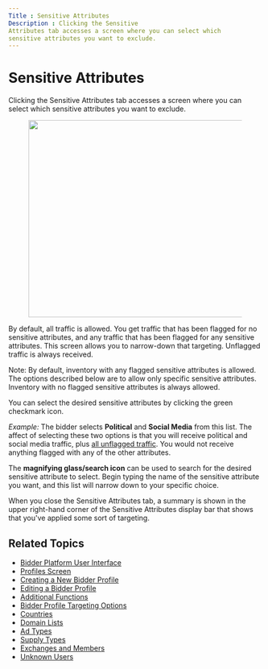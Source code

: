 ```yaml
---
Title : Sensitive Attributes
Description : Clicking the Sensitive
Attributes tab accesses a screen where you can select which
sensitive attributes you want to exclude. 
---
```



# Sensitive Attributes



Clicking the Sensitive
Attributes tab accesses a screen where you can select which
sensitive attributes you want to exclude. 

<figure class="fig fignone">
<p><img src="images/sensitive-attributes-figure-1.png" class="image"
width="600" height="392" /></p>
</figure>

By default, all traffic is allowed. You get traffic that has been
flagged for no sensitive attributes, and any traffic that has been
flagged for any sensitive attributes. This screen allows you to
narrow-down that targeting. Unflagged traffic is always received.



Note: By default, inventory with any
flagged sensitive attributes is allowed. The options described below are
to allow only specific sensitive attributes. Inventory with no flagged
sensitive attributes is always allowed.



You can select the desired sensitive attributes by clicking the green
checkmark icon.

*Example:* The bidder selects **Political** and **Social Media** from
this list. The affect of selecting these two options is that you will
receive political and social media traffic, plus <u>all unflagged
traffic</u>. You would not receive anything flagged with any of the
other attributes. 

The **magnifying glass/search icon** can be used to search for the
desired sensitive attribute to select. Begin typing the name of the
sensitive attribute you want, and this list will narrow down to your
specific choice.

When you close the Sensitive
Attributes tab, a summary is shown in the upper right-hand corner
of the Sensitive Attributes
display bar that shows that you've applied some sort of targeting.

<div id="ID-00007ced__section_z44_vwl_qwb" >

## Related Topics

- <a
  href="https://docs.xandr.com/bundle/xandr-bidders/page/bidder-platform-user-interface.html"
  class="xref" target="_blank">Bidder Platform User Interface</a>
- <a
  href="https://docs.xandr.com/bundle/xandr-bidders/page/profiles-screen.html"
  class="xref" target="_blank">Profiles Screen</a>
- <a
  href="https://docs.xandr.com/bundle/xandr-bidders/page/creating-a-new-bidder-profile.html"
  class="xref" target="_blank">Creating a New Bidder Profile</a>
- <a
  href="https://docs.xandr.com/bundle/xandr-bidders/page/editing-a-bidder-profile.html"
  class="xref" target="_blank">Editing a Bidder Profile</a>
- <a
  href="https://docs.xandr.com/bundle/xandr-bidders/page/additional-functions.html"
  class="xref" target="_blank">Additional Functions</a>
- <a
  href="https://docs.xandr.com/bundle/xandr-bidders/page/bidder-profile-targeting-options.html"
  class="xref" target="_blank">Bidder Profile Targeting Options</a>
- <a
  href="https://docs.xandr.com/bundle/xandr-bidders/page/countries.html"
  class="xref" target="_blank">Countries</a>
- <a
  href="https://docs.xandr.com/bundle/xandr-bidders/page/domain-lists.html"
  class="xref" target="_blank">Domain Lists</a>
- <a href="https://docs.xandr.com/bundle/xandr-bidders/page/ad-types.html"
  class="xref" target="_blank">Ad Types</a>
- <a
  href="https://docs.xandr.com/bundle/xandr-bidders/page/supply-types.html"
  class="xref" target="_blank">Supply Types</a>
- <a
  href="https://docs.xandr.com/bundle/xandr-bidders/page/exchanges-and-members.html"
  class="xref" target="_blank">Exchanges and Members</a>
- <a
  href="https://docs.xandr.com/bundle/xandr-bidders/page/unknown-users.html"
  class="xref" target="_blank">Unknown Users</a>






